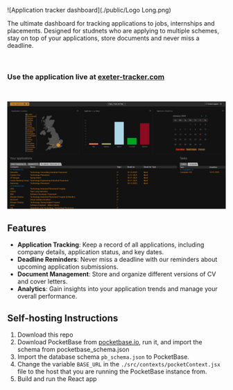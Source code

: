 ![Application tracker dashboard](./public/Logo Long.png)


The ultimate dashboard for tracking applications to jobs, internships and placements. Designed for studnets who are applying to multiple schemes, stay on top of your applications, store documents and never miss a deadline.

<br>

### Use the application live at [exeter-tracker.com](http://#)

<br>

![Application tracker dashboard](./public/dashboard.png)



## Features

- **Application Tracking**: Keep a record of all applications, including company details, application status, and key dates.
- **Deadline Reminders**: Never miss a deadline with our reminders about upcoming application submissions.
- **Document Management**: Store and organize different versions of CV and cover letters.
- **Analytics**: Gain insights into your application trends and manage your overall performance.
  


## Self-hosting Instructions

1. Download this repo
2. Download PocketBase from [pocketbase.io](https://pocketbase.io/), run it,  and import the schema from pocketbase_schema.json
3. Import the database schema `pb_schema.json` to PocketBase.
3. Change the variable `BASE_URL` in the `./src/contexts/pocketContext.jsx` file to the host that you are running the PocketBase instance from.
4. Build and run the React app
